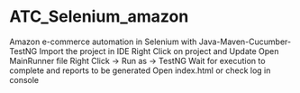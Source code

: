 # ATC_Selenium_amazon
Amazon e-commerce automation in Selenium with Java-Maven-Cucumber-TestNG
Import the project in IDE
Right Click on project and Update
Open MainRunner file
Right Click -> Run as -> TestNG
Wait for execution to complete and reports to be generated
Open index.html or check log in console
